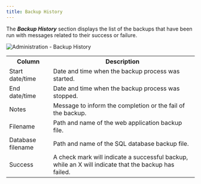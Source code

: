 ```yaml
---
title: Backup History
---
```

The ***Backup History*** section displays the list of the backups that have been run with messages related to their success or failure. 

![Administration - Backup History](https://webdevolutions.azureedge.net/docs/en/server/clip10404.png) 

<table>
	<tr>
		<th>
Column 
		</th>
		<th>
Description 
		</th>
	</tr>
	<tr>
		<td>
Start date/time 
		</td>
		<td>
Date and time when the backup process was started. 
		</td>
	</tr>
	<tr>
		<td>
End date/time 
		</td>
		<td>
Date and time when the backup process was stopped. 
		</td>
	</tr>
	<tr>
		<td>
Notes 
		</td>
		<td>
Message to inform the completion or the fail of the backup. 
		</td>
	</tr>
	<tr>
		<td>
Filename 
		</td>
		<td>
Path and name of the web application backup file. 
		</td>
	</tr>
	<tr>
		<td>
Database filename 
		</td>
		<td>
Path and name of the SQL database backup file. 
		</td>
	</tr>
	<tr>
		<td>
Success 
		</td>
		<td>
A check mark will indicate a successful backup, while an X will indicate that the backup has failed. 
		</td>
	</tr>
</table>


